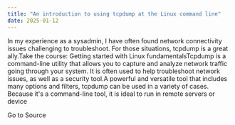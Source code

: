 ```yaml
---
title: "An introduction to using tcpdump at the Linux command line"
date: 2025-01-12
---
```


In my experience as a sysadmin, I have often found network connectivity issues challenging to troubleshoot. For those situations, tcpdump is a great ally.Take the course: Getting started with Linux fundamentalsTcpdump is a command-line utility that allows you to capture and analyze network traffic going through your system. It is often used to help troubleshoot network issues, as well as a security tool.A powerful and versatile tool that includes many options and filters, tcpdump can be used in a variety of cases. Because it's a command-line tool, it is ideal to run in remote servers or device

Go to Source
